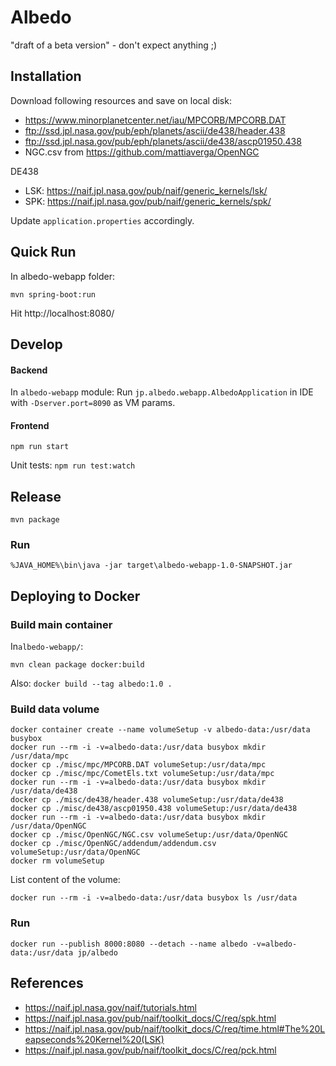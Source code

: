 # Albedo
"draft of a beta version" - don't expect anything ;)

## Installation
Download following resources and save on local disk:
* https://www.minorplanetcenter.net/iau/MPCORB/MPCORB.DAT
* ftp://ssd.jpl.nasa.gov/pub/eph/planets/ascii/de438/header.438
* ftp://ssd.jpl.nasa.gov/pub/eph/planets/ascii/de438/ascp01950.438
* NGC.csv from https://github.com/mattiaverga/OpenNGC

DE438
* LSK: https://naif.jpl.nasa.gov/pub/naif/generic_kernels/lsk/
* SPK: https://naif.jpl.nasa.gov/pub/naif/generic_kernels/spk/

Update `application.properties` accordingly.

## Quick Run
In albedo-webapp folder:

`mvn spring-boot:run`

Hit http://localhost:8080/

## Develop

#### Backend

In `albedo-webapp` module:
Run `jp.albedo.webapp.AlbedoApplication` in IDE with `-Dserver.port=8090` as VM params.

#### Frontend

`npm run start`

Unit tests:
`npm run test:watch`

## Release

`mvn package`

### Run

`%JAVA_HOME%\bin\java -jar target\albedo-webapp-1.0-SNAPSHOT.jar`

## Deploying to Docker

### Build main container

In`albedo-webapp/`:

`mvn clean package docker:build`

Also:
`docker build --tag albedo:1.0 .`

### Build data volume

```
docker container create --name volumeSetup -v albedo-data:/usr/data busybox
docker run --rm -i -v=albedo-data:/usr/data busybox mkdir /usr/data/mpc
docker cp ./misc/mpc/MPCORB.DAT volumeSetup:/usr/data/mpc
docker cp ./misc/mpc/CometEls.txt volumeSetup:/usr/data/mpc
docker run --rm -i -v=albedo-data:/usr/data busybox mkdir /usr/data/de438
docker cp ./misc/de438/header.438 volumeSetup:/usr/data/de438
docker cp ./misc/de438/ascp01950.438 volumeSetup:/usr/data/de438
docker run --rm -i -v=albedo-data:/usr/data busybox mkdir /usr/data/OpenNGC
docker cp ./misc/OpenNGC/NGC.csv volumeSetup:/usr/data/OpenNGC
docker cp ./misc/OpenNGC/addendum/addendum.csv volumeSetup:/usr/data/OpenNGC
docker rm volumeSetup
```

List content of the volume:
```
docker run --rm -i -v=albedo-data:/usr/data busybox ls /usr/data
```

### Run

`docker run --publish 8000:8080 --detach --name albedo -v=albedo-data:/usr/data jp/albedo`

## References

* https://naif.jpl.nasa.gov/naif/tutorials.html
* https://naif.jpl.nasa.gov/pub/naif/toolkit_docs/C/req/spk.html
* https://naif.jpl.nasa.gov/pub/naif/toolkit_docs/C/req/time.html#The%20Leapseconds%20Kernel%20(LSK) 
* https://naif.jpl.nasa.gov/pub/naif/toolkit_docs/C/req/pck.html
